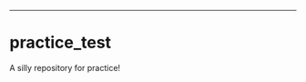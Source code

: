 <!-- layout | title | permalink  \\-|-|- single | About | /about/ \\-->
---

# practice_test
A silly repository for practice!

